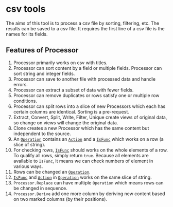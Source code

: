 # csv tools

The aims of this tool is to process a csv file by sorting, filtering, etc. The results can be saved to a csv file.
It requires the first line of a csv file is the names for its fields.

## Features of Processor
1. Processor primarily works on csv with titles.
1. Processor can sort content by a field or multiple fields. Processor can sort string and integer fields.
1. Processor can save to another file with processed data and handle errors.
1. Processor can extract a subset of data with fewer fields.
1. Processor can remove duplicates or rows satisfy one or multiple row conditions.
1. Processor can split rows into a slice of new Processors which each has certain columns are identical. Sorting is a pre-request.
1. Extract, Convert, Split, Write, Filter, Unique create views of original data, so change on views will change the original data.
1. Clone creates a new Processor which has the same content but independent to the source.
1. An [`Operation`](row_ops.go#L12) contains an [`Action`](row_ops.go#L9) and a [`IsFunc`](processor.go#L216) which works on a row (a slice of string).
1. For checking rows, [`IsFunc`](processor.go#L216) should works on the whole elements of a row. To qualify all rows, simply return `true`. Because 
   all elements are available to `IsFunc`, it means we can check numbers of element in various ways.
1. Rows can be changed an [`Operation`](row_ops.go#L12).
1. [`IsFunc`](processor.go#L216) and [`Action`](row_ops.go#L9) in [`Operation`](row_ops.go#L12) works on the same slice of string.
1. `Processor.Replace` can have multiple `Operation` which means rows can be changed in sequence.
1. `Processor.Derive` add one more column by deriving new content based on two marked columns (by their positions).
